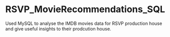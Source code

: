 # RSVP_MovieRecommendations_SQL
Used MySQL to analyse the IMDB movies data for RSVP production house and give useful insights to their prodcution house.
